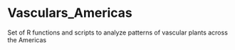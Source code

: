 # Vasculars_Americas
Set of R functions and scripts to analyze patterns of vascular plants across the Americas
